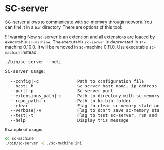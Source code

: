 # SC-server

SC-server allows to communicate with sc-memory through network. You can find it in a `bin` directory.
There are options of this tool:

!!! warning
    Now sc-server is an extension and all extensions are loaded by executable `sc-machine`. The executable
    `sc-server` is deprecated in sc-machine 0.10.0. It will be removed in sc-machine 0.11.0. Use executable `sc-machine` 
    instead.

<pre>
./bin/sc-server --help

SC-server usage:

  --config|-c               Path to configuration file
  --host|-h                 Sc-server host name, ip-address
  --port|-p                 Sc-server port
  --extensions_path|-e      Path to directory with sc-memory extensions
  --repo_path|-r            Path to kb.bin folder
  --clear                   Flag to clear sc-memory state on initialize
  --verbose|-v              Flag to don't save sc-memory state on shutdown
  --test|-t                 Flag to test sc-server, run and stop it
  --help                    Display this message
</pre>

Example of usage:

```sh
cd sc-machine
./bin/sc-server -c ./sc-machine.ini
```
